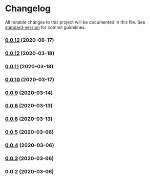# Changelog

All notable changes to this project will be documented in this file. See [standard-version](https://github.com/conventional-changelog/standard-version) for commit guidelines.

### [0.0.12](https://github.com/banked/banked-node/compare/v0.0.12...v0.0.13) (2020-06-17)


### [0.0.12](https://github.com/banked/banked-node/compare/v0.0.11...v0.0.12) (2020-03-18)



### [0.0.11](https://github.com/banked/banked-node/compare/v0.0.10...v0.0.11) (2020-03-18)



### [0.0.10](https://github.com/banked/banked-node/compare/v0.0.9...v0.0.10) (2020-03-17)



### [0.0.9](https://github.com/banked/banked-node/compare/v0.0.8...v0.0.9) (2020-03-14)



### [0.0.8](https://github.com/banked/banked-node/compare/v0.0.5...v0.0.8) (2020-03-13)



### [0.0.6](https://github.com/banked/banked-node/compare/v0.0.5...v0.0.6) (2020-03-13)



### [0.0.5](https://github.com/banked/banked-node/compare/v0.0.4...v0.0.5) (2020-03-06)



### [0.0.4](https://github.com/banked/banked-node/compare/v0.0.3...v0.0.4) (2020-03-06)



### [0.0.3](https://github.com/banked/banked-node/compare/v0.0.2...v0.0.3) (2020-03-06)



### 0.0.2 (2020-03-06)
